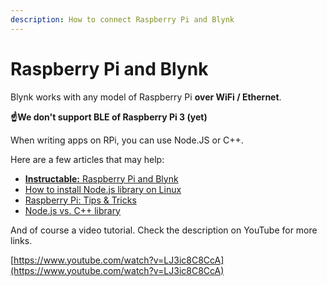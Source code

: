 ```yaml
---
description: How to connect Raspberry Pi and Blynk
---
```


# Raspberry Pi and Blynk

Blynk works with any model of Raspberry Pi **over WiFi / Ethernet**. 

**☝️We don't support BLE of Raspberry Pi 3 \(yet\)**

When writing apps on RPi, you can use Node.JS or C++.

Here are a few articles that may help:

* [**Instructable:** Raspberry Pi and Blynk](http://www.instructables.com/id/Blynk-JavaScript-in-20-minutes-Raspberry-Pi-Edison/)
* [How to install Node.js library on Linux](http://help.blynk.cc/hardware-and-libraries/node-js/how-to-install-nodejs-library-on-linux)
* [Raspberry Pi: Tips & Tricks](http://help.blynk.cc/hardware-and-libraries/node-js/raspberry-pi-tips-tricks)
* [Node.js vs. C++ library](http://help.blynk.cc/hardware-and-libraries/nodejs-vs-c-library)

And of course a video tutorial. Check the description on YouTube for more links.

[https://www.youtube.com/watch?v=LJ3ic8C8CcA](https://www.youtube.com/watch?v=LJ3ic8C8CcA)

